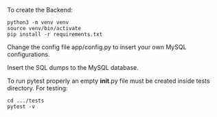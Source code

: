 To create the Backend:

```
python3 -m venv venv
source venv/bin/activate
pip install -r requirements.txt
```
Change the config file app/config.py to insert your own MySQL configurations.

Insert the SQL dumps to the MySQL database.

To run pytest properly an empty __init__.py file must be created inside tests directory.
For testing:

```
cd .../tests
pytest -v
```
